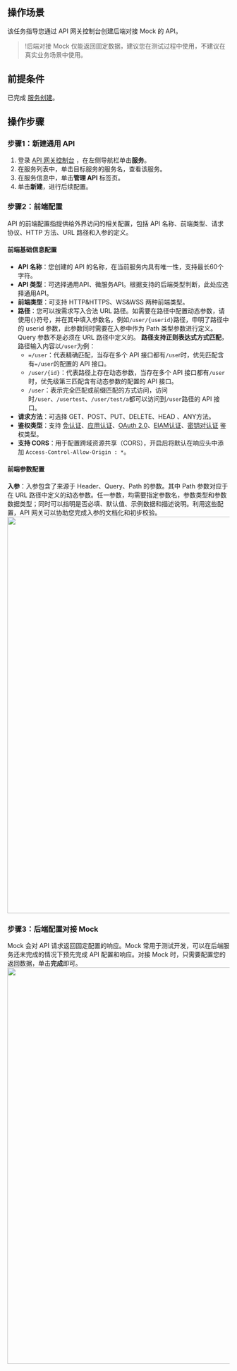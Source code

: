 ## 操作场景

该任务指导您通过 API 网关控制台创建后端对接 Mock 的 API。

>!后端对接 Mock 仅能返回固定数据，建议您在测试过程中使用，不建议在真实业务场景中使用。


## 前提条件
已完成 [服务创建](https://cloud.tencent.com/document/product/628/11787)。


## 操作步骤
### 步骤1：新建通用 API

1. 登录 [API 网关控制台](https://console.cloud.tencent.com/apigateway/service) ，在左侧导航栏单击**服务**。
2. 在服务列表中，单击目标服务的服务名，查看该服务。
3. 在服务信息中，单击**管理 API** 标签页。
4. 单击**新建**，进行后续配置。

### 步骤2：前端配置

API 的前端配置指提供给外界访问的相关配置，包括 API 名称、前端类型、请求协议、HTTP 方法、URL 路径和入参的定义。

#### 前端基础信息配置
- **API 名称**：您创建的 API 的名称，在当前服务内具有唯一性，支持最长60个字符。
- **API 类型**：可选择通用API、微服务API。根据支持的后端类型判断，此处应选择通用API。
- **前端类型**：可支持 HTTP&HTTPS、WS&WSS 两种前端类型。
- **路径**：您可以按需求写入合法 URL 路径。如需要在路径中配置动态参数，请使用`{}`符号，并在其中填入参数名，例如`/user/{userid}`路径，申明了路径中的 userid 参数，此参数同时需要在入参中作为 Path 类型参数进行定义。Query 参数不是必须在 URL 路径中定义的。
  **路径支持正则表达式方式匹配**，路径输入内容以`/user`为例：
	- `=/user`：代表精确匹配，当存在多个 API 接口都有`/use`r时，优先匹配含有`=/user`的配置的 API 接口。
	- `/user/{id}`：代表路径上存在动态参数，当存在多个 API 接口都有`/user`时，优先级第三匹配含有动态参数的配置的 API 接口。
	- `/user`：表示完全匹配或前缀匹配的方式访问，访问时`/user`、`/usertest`、`/user/test/a`都可以访问到`/user`路径的 API 接口。
- **请求方法**：可选择 GET、POST、PUT、DELETE、HEAD 、ANY方法。
- **鉴权类型**：支持 [免认证](https://cloud.tencent.com/document/product/628/11820)、[应用认证](https://cloud.tencent.com/document/product/628/55088)、[OAuth 2.0](https://cloud.tencent.com/document/product/628/38393)、[EIAM认证](https://cloud.tencent.com/document/product/628/59669)、[密钥对认证](https://cloud.tencent.com/document/product/628/11819) 鉴权类型。
- **支持 CORS**：用于配置跨域资源共享（CORS），开启后将默认在响应头中添加 `Access-Control-Allow-Origin : *`。


#### 前端参数配置

**入参**：入参包含了来源于 Header、Query、Path 的参数。其中 Path 参数对应于在 URL 路径中定义的动态参数。任一参数，均需要指定参数名，参数类型和参数数据类型；同时可以指明是否必填、默认值、示例数据和描述说明。利用这些配置，API 网关可以协助您完成入参的文档化和初步校验。
<img src="https://qcloudimg.tencent-cloud.cn/raw/bcc7c8212671c74ac6c94be0c3f04a53.png" width=900/>



### 步骤3：后端配置对接 Mock

Mock 会对 API 请求返回固定配置的响应。Mock 常用于测试开发，可以在后端服务还未完成的情况下预先完成 API 配置和响应。对接 Mock 时，只需要配置您的返回数据，单击**完成**即可。
<img src="https://qcloudimg.tencent-cloud.cn/raw/e8b4ffade50a13f423d37c456a6ac43d.png" width=900/>
